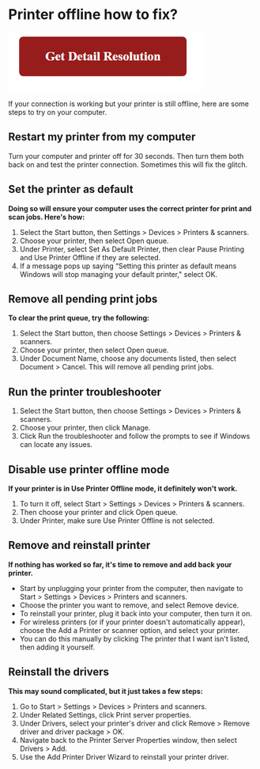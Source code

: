 # Printer offline how to fix?

[![Printer offline how to fix](red2.png)](https://computer-solved.com/printer-offline-how-to-fix/)

If your connection is working but your printer is still offline, here are some steps to try on your computer.



## Restart my printer from my computer

Turn your computer and printer off for 30 seconds. Then turn them both back on and test the printer connection. Sometimes this will fix the glitch.

## Set the printer as default

**Doing so will ensure your computer uses the correct printer for print and scan jobs. Here's how:**

1. Select the Start button, then Settings > Devices > Printers & scanners.
2. Choose your printer, then select Open queue.
3. Under Printer, select Set As Default Printer, then clear Pause Printing and Use Printer Offline if they are selected.
4. If a message pops up saying “Setting this printer as default means Windows will stop managing your default printer," select OK.

## Remove all pending print jobs

**To clear the print queue, try the following:**

1. Select the Start button, then choose Settings > Devices > Printers & scanners.
2. Choose your printer, then select Open queue.
3. Under Document Name, choose any documents listed, then select Document > Cancel. This will remove all pending print jobs.


## Run the printer troubleshooter

1. Select the Start button, then choose Settings > Devices > Printers & scanners.
2. Choose your printer, then click Manage.
3. Click Run the troubleshooter and follow the prompts to see if Windows can locate any issues.


## Disable use printer offline mode

**If your printer is in Use Printer Offline mode, it definitely won't work.**

1. To turn it off, select Start > Settings > Devices > Printers & scanners. 
2. Then choose your printer and click Open queue. 
3. Under Printer, make sure Use Printer Offline is not selected.


## Remove and reinstall printer

**If nothing has worked so far, it's time to remove and add back your printer.**

* Start by unplugging your printer from the computer, then navigate to Start > Settings > Devices > Printers and scanners. 
* Choose the printer you want to remove, and select Remove device.
* To reinstall your printer, plug it back into your computer, then turn it on. 
* For wireless printers (or if your printer doesn't automatically appear), choose the Add a Printer or scanner option, and select your printer. 
* You can do this manually by clicking The printer that I want isn't listed, then adding it yourself.


## Reinstall the drivers

**This may sound complicated, but it just takes a few steps:**

1. Go to Start > Settings > Devices > Printers and scanners. 
2. Under Related Settings, click Print server properties.
3. Under Drivers, select your printer's driver and click Remove > Remove driver and driver package > OK.
4. Navigate back to the Printer Server Properties window, then select Drivers > Add. 
5. Use the Add Printer Driver Wizard to reinstall your printer driver.
